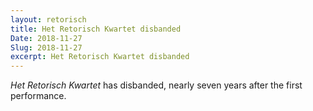 ```yaml
---
layout: retorisch
title: Het Retorisch Kwartet disbanded
Date: 2018-11-27
Slug: 2018-11-27
excerpt: Het Retorisch Kwartet disbanded
---
```


_Het Retorisch Kwartet_ has disbanded, nearly seven years after the first performance.
